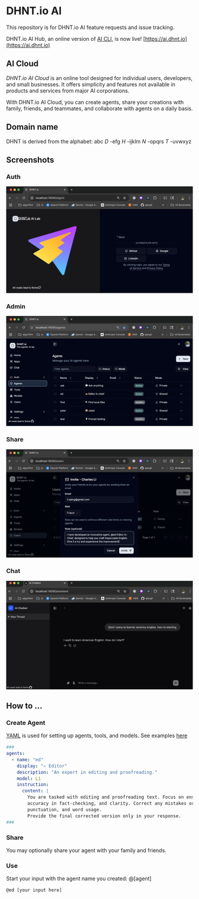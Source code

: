 # DHNT.io AI

This repository is for DHNT.io AI feature requests and issue tracking.

DHNT.io AI Hub, an online version of [AI CLI](https://github.com/qiangli/ai), is now live! [https://ai.dhnt.io](https://ai.dhnt.io)


## AI Cloud

*DHNT.io AI Cloud* is an online tool designed for individual users, developers,
and small businesses. It offers simplicity and features not available in products
and services from major AI corporations.

With DHNT.io AI Cloud, you can create agents, share your creations with
family, friends, and teammates, and collaborate with agents on a daily basis.

## Domain name

DHNT is derived from the alphabet: abc *D* -efg *H* -ijklm *N* -opqrs *T* -uvwxyz

## Screenshots

### Auth

![Authentication](docs/admin-auth.png)

### Admin

![Agents](docs/admin-agents.png)

### Share

![Send invite](docs/admin-invite.png)

### Chat

![Chat](docs/user-chat-ed.png)

## How to ...

### Create Agent

[YAML](https://yaml.org/) is used for setting up agents, tools, and models. See examples [here](examples/)

```yaml
###
agents:
  - name: "ed"
    display: "✍️ Editor"
    description: "An expert in editing and proofreading."
    model: L1
    instruction:
      content: |
        You are tasked with editing and proofreading text. Focus on ensuring style consistency,
        accuracy in fact-checking, and clarity. Correct any mistakes or inconsistencies in spelling,
        punctuation, and word usage.
        Provide the final corrected version only in your response.
###
```

### Share

You may optionally share your agent with your family and friends.

### Use

Start your input with the agent name you created: @[agent]

```text
@ed [your input here]

```
